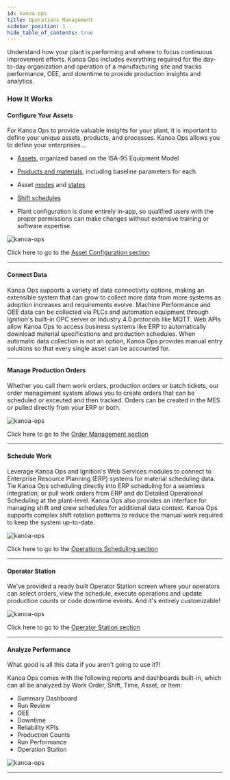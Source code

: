 ```yaml
---
id: kanoa-ops
title: Operations Management
sidebar_position: 1
hide_table_of_contents: true
---
```


Understand how your plant is performing and where to focus continuous improvement efforts. 
Kanoa Ops includes everything required for the day-to-day organization and operation of a manufacturing site and tracks performance, OEE, and downtime to provide production insights and analytics.

### How It Works

#### Configure Your Assets
For Kanoa Ops to provide valuable insights for your plant, it is important to define your unique assets, products, and processes.
Kanoa Ops allows you to define your enterprises...

* [Assets](configuration/assets), organized based on the ISA-95 Equipment Model
* [Products and materials](configuration/materials), including baseline parameters for each
* Asset [modes](configuration/modes) and [states](configuration/states)
* [Shift schedules](configuration/shifts)

* Plant configuration is done entirely in-app, so qualified users with the proper permissions can make changes without extensive training or software expertise.

![kanoa-ops](/img/asset-config/asset-table-config.png)

Click here to go to the [Asset Configuration section](configuration/assets)

***
#### Connect Data
Kanoa Ops supports a variety of data connectivity options, making an extensible system that can grow to collect more data from more systems as adoption increases and requirements evolve.
Machine Performance and OEE data can be collected via PLCs and automation equipment through Ignition's built-in OPC server or Industry 4.0 protocols like MQTT.
Web APIs allow Kanoa Ops to access business systems like ERP to automatically download material specifications and production schedules.
When automatic data collection is not an option, Kanoa Ops provides manual entry solutions so that every single asset can be accounted for.

***
#### Manage Production Orders
Whether you call them work orders, production orders or batch tickets, our order management system allows you to create orders that can be scheduled or exceuted and then tracked.
Orders can be created in the MES or pulled directly from your ERP or both.

![kanoa-ops](/img/orders/orderManagement.png) 

Click here to go to the [Order Management section](kanoa-ops/order-management)
***
#### Schedule Work
Leverage Kanoa Ops and Ignition's Web Services modules to connect to Enterprise Resource Planning (ERP) systems for material scheduling data.
Tie Kanoa Ops scheduling directly into ERP scheduling for a seamless integration; or pull work orders from ERP and do Detailed Operational Scheduling at the plant-level.
Kanoa Ops also provides an interface for managing shift and crew schedules for additional data context. Kanoa Ops supports complex shift rotation patterns to reduce the manual work required to keep the system up-to-date.

![kanoa-ops](/img/schedule/schedule.png) 

Click here to go to the [Operations Scheduling section](kanoa-ops/schedule-operations)
***
#### Operator Station
We've provided a ready built Operator Station screen where your operators can select orders, view the schedule, execute operations and update production counts or code downtime events. 
And it's entirely customizable!

![kanoa-ops](/img/asset-operation/asset-ops-run-control.png) 

Click here to go to the [Operator Station section](kanoa-ops/asset-operation)
***
#### Analyze Performance
What good is all this data if you aren't going to use it?!

Kanoa Ops comes with the following reports and dashboards built-in, which can all be analyzed by Work Order, Shift, Time, Asset, or Item:

* Summary Dashboard
* Run Review
* OEE
* Downtime
* Reliability KPIs
* Production Counts
* Run Performance
* Operation Station

![kanoa-ops](/img/downtime/downtimeDashBoard.png) 
***
